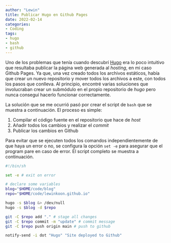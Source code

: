 ```yaml
---
author: "Lewin"
title: Publicar Hugo en Github Pages
date: 2022-02-14
categories:
- Coding
tags:
- hugo
- bash
- github
---
```


Uno de los problemas que tenía cuando descubrí [Hugo](https://github.com/gohugoio/hugo) era lo poco intuitivo que resultaba publicar la página web generada al *hosting*, en mi caso Github Pages. Ya que, una vez creado todos los archivos estáticos, había que crear un nuevo repositorio y mover todos los archivos a este, con todos los pasos que conlleva. Al principio, encontré varias soluciones que involucraban crear un submódulo en el propio repositorio de *hugo* pero nunca conseguí hacerlo funcionar correctamente.

La solución que se me ocurrió pasó por crear el script de `bash` que se muestra a continuación. El proceso es simple:
1.  Compilar el código fuente en el repositorio que hace de *host*
2. Añadir todos los cambios y realizar el *commit*
3. Publicar los cambios en Github

Para evitar que se ejecuten todos los comandos independientemente de que haya un error o no, se configura la opción `set -e` para asegurar que el program pare en caso de error. El script completo se muestra a continuación.

```bash
#!/bin/sh

set -e # exit on error

# declare some variables
blog="$HOME/code/blog"
repo="$HOME/code/lewinkoon.github.io"

hugo -s $blog &> /dev/null
hugo -s $blog -d $repo

git -C $repo add "." # stage all changes
git -C $repo commit -m "update" # commit message
git -C $repo push origin main # push to github

notify-send -i dot "Hugo" "Site deployed to Github"
```